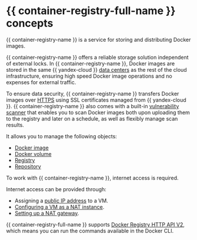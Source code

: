# {{ container-registry-full-name }} concepts

{{ container-registry-name }} is a service for storing and distributing Docker images.

{{ container-registry-name }} offers a reliable storage solution independent of external locks. In {{ container-registry-name }}, Docker images are stored in the same {{ yandex-cloud }} [data centers](../../overview/concepts/geo-scope.md) as the rest of the cloud infrastructure, ensuring high speed Docker image operations and no expenses for external traffic.

To ensure data security, {{ container-registry-name }} transfers Docker images over [HTTPS](https://ru.wikipedia.org/wiki/HTTPS) using SSL certificates managed from {{ yandex-cloud }}. {{ container-registry-name }} also comes with a built-in [vulnerability scanner](./vulnerability-scanner.md) that enables you to scan Docker images both upon uploading them to the registry and later on a schedule, as well as flexibly manage scan results.

It allows you to manage the following objects:

* [Docker image](docker-image.md)
* [Docker volume](docker-volume.md)
* [Registry](registry.md)
* [Repository](repository.md)

To work with {{ container-registry-name }}, internet access is required.

Internet access can be provided through:

* Assigning a [public IP address](../../vpc/concepts/address.md#public-addresses) to a VM.
* [Configuring a VM as a NAT instance](../../tutorials/routing/nat-instance/index.md).
* [Setting up a NAT gateway](../../vpc/operations/create-nat-gateway.md).

{{ container-registry-full-name }} supports [Docker Registry HTTP API V2](https://docs.docker.com/registry/spec/api/), which means you can run the commands available in the Docker CLI.
